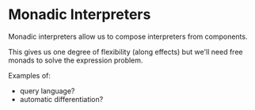# Monadic Interpreters

Monadic interpreters allow us to compose interpreters from components.

This gives us one degree of flexibility (along effects) but we'll need free monads to solve the expression problem.

Examples of:
- query language?
- automatic differentiation?
